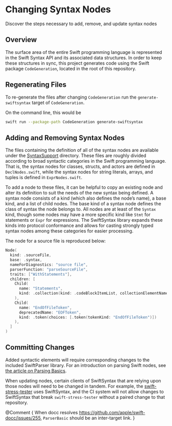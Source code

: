 # Changing Syntax Nodes

Discover the steps necessary to add, remove, and update syntax nodes

## Overview

The surface area of the entire Swift programming language is represented in the
Swift Syntax API and its associated data structures. In order to keep these
structures in sync, this project generates code using the Swift package 
`CodeGeneration`, located in the root of this repository. 

## Regenerating Files

To re-generate the files after changing `CodeGeneration` run the `generate-swiftsyntax` 
target of `CodeGeneration`.

On the command line, this would be
```bash
swift run --package-path CodeGeneration generate-swiftsyntax
```

## Adding and Removing Syntax Nodes

The files containing the definition of all of the syntax nodes are available
under the [SyntaxSupport][SyntaxSupport] directory. These files
are roughly divided according to broad syntactic categories in the Swift
programming language. That is, the syntax nodes for classes, structs, and actors
are defined in `DeclNodes.swift`, while the syntax nodes for string literals, 
arrays, and tuples is defined in `ExprNodes.swift`.

To add a node to these files, it can be helpful to copy an existing node and 
alter its definition to suit the needs of the new syntax being defined. A syntax
node consists of a kind (which also defines the node’s name), a base kind, and a list of 
child nodes. The base kind of a syntax node defines the class of syntax the node belongs to. 
All nodes are at least of the `Syntax`
kind, though some nodes may have a more specific kind like `Stmt` for
statements or `Expr` for expressions. The SwiftSyntax library expands these
kinds into protocol conformance and allows for casting strongly typed syntax
nodes among these categories for easier processing.

The node for a source file is reproduced below:

```swift
Node(
  kind: .sourceFile,
  base: .syntax,
  nameForDiagnostics: "source file",
  parserFunction: "parseSourceFile",
  traits: ["WithStatements"],
  children: [
    Child(
      name: "Statements",
      kind: .collection(kind: .codeBlockItemList, collectionElementName: "Statement")
    ),
    Child(
      name: "EndOfFileToken",
      deprecatedName: "EOFToken",
      kind: .token(choices: [.token(tokenKind: "EndOfFileToken")])
    ),
  ]
)
```

## Committing Changes

Added syntactic elements will require corresponding changes to the included 
SwiftParser library. For an introduction on parsing Swift nodes, see 
[the article on Parsing Basics][ParserBasics].

When updating nodes, certain clients of SwiftSyntax that are relying upon those
nodes will need to be changed in tandem. For example, the 
[swift-stress-tester][swift-stress-tester] uses SwiftSyntax, and the CI
system will not allow changes to SwiftSyntax that break `swift-stress-tester`
without a paired change to that repository.

[SyntaxSupport]: https://github.com/apple/swift-syntax/tree/main/CodeGeneration/Sources/SyntaxSupport
[swift-stress-tester]: https://github.com/apple/swift-stress-tester
[ParserBasics]: https://github.com/apple/swift-syntax/tree/main/Sources/SwiftParser/SwiftParser.docc/ParsingBasics.md

@Comment {
  When docc resolves https://github.com/apple/swift-docc/issues/255, `ParserBasic` should be an inter-target link.
}


